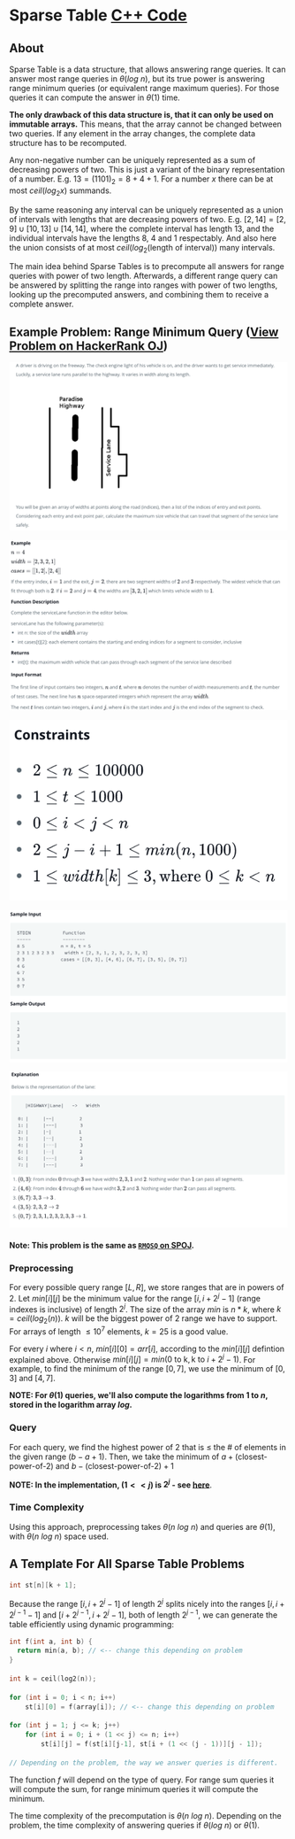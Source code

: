 # Sparse Table [C++ Code](./sparse-table.cpp)

## About

Sparse Table is a data structure, that allows answering range queries. It can answer most range queries in $\theta(log \ n)$, but its true power is answering range minimum queries (or equivalent range maximum queries). For those queries it can compute the answer in $\theta(1)$ time.

**The only drawback of this data structure is, that it can only be used on immutable arrays.** This means, that the array cannot be changed between two queries. If any element in the array changes, the complete data structure has to be recomputed.

Any non-negative number can be uniquely represented as a sum of decreasing powers of two. This is just a variant of the binary representation of a number. E.g. $13=(1101)_2=8+4+1$. For a number $x$ there can be at most $ceil(log_2x)$ summands.

By the same reasoning any interval can be uniquely represented as a union of intervals with lengths that are decreasing powers of two. E.g. $[2,14]=[2,9] \cup [10,13] \cup [14,14]$, where the complete interval has length $13$, and the individual intervals have the lengths $8$, $4$ and $1$ respectably. And also here the union consists of at most $ceil(log_2(\text{length of interval}))$ many intervals.

The main idea behind Sparse Tables is to precompute all answers for range queries with power of two length. Afterwards, a different range query can be answered by splitting the range into ranges with power of two lengths, looking up the precomputed answers, and combining them to receive a complete answer.

## Example Problem: Range Minimum Query ([View Problem on HackerRank OJ](https://www.hackerrank.com/challenges/service-lane/problem))

![Image](problem.png)

![Image](example.png)

![Image](constraints.png)

![Image](sample-io.png)

![Image](explanation.png)

#### **Note: This problem is the same as [`RMQSQ` on SPOJ](https://www.spoj.com/problems/RMQSQ/).**

### Preprocessing

For every possible query range $[L, R]$, we store ranges that are in powers of $2$. Let $min[i][j]$ be the minimum value for the range $[i, i + 2^j - 1]$ (range indexes is inclusive) of length $2^j$. The size of the array $min$ is $n * k$, where $k = ceil(log_2(n))$. $k$ will be the biggest power of $2$ range we have to support. For arrays of length $\leq 10^7$ elements, $k = 25$ is a good value.

For every $i$ where $i < n$, $min[i][0] = arr[i]$, according to the $min[i][j]$ defintion explained above. Otherwise $min[i][j] = min(\text{0 to k}, \text{k to } i + 2^j - 1)$. For example, to find the minimum of the range $[0, 7]$, we use the minimum of $[0, 3]$ and $[4, 7]$.

**NOTE: For $\theta(1)$ queries, we'll also compute the logarithms from $1$ to $n$, stored in the logarithm array $log$.**

### Query

For each query, we find the highest power of $2$ that is $\leq$ the # of elements in the given range ($b - a + 1$). Then, we take the minimum of $a + \text{(closest-power-of-2)}$ and $b - \text{(closest-power-of-2)} + 1$

**NOTE: In the implementation, $(1 << j)$ is $2^j$ - see [here](https://www.youtube.com/watch?v=PGSb-hYfLMc)**.

### Time Complexity

Using this approach, preprocessing takes $\theta(n \ log \ n)$ and queries are $\theta(1)$, with $\theta(n \ log \ n)$ space used.

## A Template For All Sparse Table Problems

```cpp
int st[n][k + 1];
```

Because the range $[i, i + 2^j - 1]$ of length $2^j$ splits nicely into the ranges $[i, i + 2^{j - 1} - 1]$ and $[i + 2^{j - 1}, i + 2^j - 1]$, both of length $2^{j - 1}$, we can generate the table efficiently using dynamic programming:

```cpp
int f(int a, int b) {
  return min(a, b); // <-- change this depending on problem
}

int k = ceil(log2(n));

for (int i = 0; i < n; i++)
    st[i][0] = f(array[i]); // <-- change this depending on problem

for (int j = 1; j <= k; j++)
    for (int i = 0; i + (1 << j) <= n; i++)
        st[i][j] = f(st[i][j-1], st[i + (1 << (j - 1))][j - 1]);

// Depending on the problem, the way we answer queries is different.
```

The function $f$ will depend on the type of query. For range sum queries it will compute the sum, for range minimum queries it will compute the minimum.

The time complexity of the precomputation is $\theta(n \ log \ n)$. Depending on the problem, the time complexity of answering queries if $\theta(log \ n)$ or $\theta(1)$.

